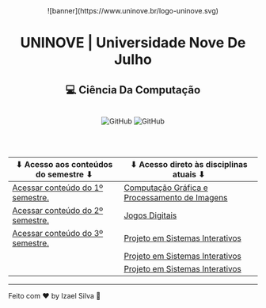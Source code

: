<div align="center">
   ![banner](https://www.uninove.br/logo-uninove.svg)
</div>

<h1 align="center">UNINOVE | Universidade Nove De Julho</h1>
   <h2 align="center">
      💻 Ciência Da Computação
   </h2>
<br>

<div align="center">
   <img alt="GitHub" src="https://img.shields.io/github/license/Ias4g/take-home-coding-challenge?color=%2323BFD0&logoColor=%230F0F0F"/>
   <img alt="GitHub" src="https://img.shields.io/badge/PRs-welcome-23BFD0" />
</div>

<br><br>

| ⬇ Acesso aos conteúdos do semestre ⬇          | ⬇ Acesso direto às disciplinas atuais ⬇                         |
|-----------------------------------------------|-----------------------------------------------------------------|
| [Acessar conteúdo do 1º semestre.](./2022/1/) | [Computação Gráfica e Processamento de Imagens](./2023/1/cgpi/) |
| [Acessar conteúdo do 2º semestre.](./2022/2/) | [Jogos Digitais](./2023/1/jd/)                                  |
| [Acessar conteúdo do 3º semestre.](./2023/1/) | [Projeto em Sistemas Interativos](./2023/1/psi/)                |
|                                               | [Projeto em Sistemas Interativos](./2023/1/psi/)                |
|                                               | [Projeto em Sistemas Interativos](./2023/1/psi/)                |

<hr>

Feito com ♥ by Izael Silva 👋